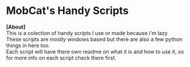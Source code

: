 # MobCat's Handy Scripts

**[About]**<br /> 
This is a colection of handy scripts I use or made because i'm lazy<br /> 
These scripts are mostly windows based but there are also a few python things in here too.<br /> 
Each script will have there own readme on what it is and how to use it, so for more info on each script check there first.<br /> 
